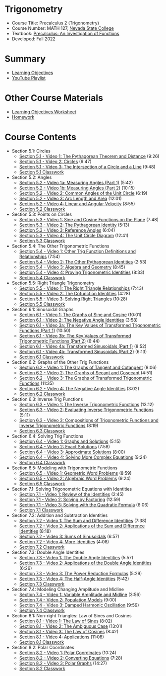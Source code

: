 <div id="top"></div>

# Trigonometry
 - Course Title: Precalculus 2 (Trigonometry)
 - Course Number: MATH 127, [Nevada State College](https://www.nsc.edu/)
 - Textbook: [Precalculus: An Investigation of Functions](https://www.opentextbookstore.com/precalc/)
 - Developed: Fall 2022

# Summary
 - [Learning Objectives](https://github.com/AaronWongNSC/Trigonometry/blob/main/LearningObjectives.pdf)
 - [YouTube Playlist](https://www.youtube.com/playlist?list=PLQTQDG8nyMPjNu6cOf5ULMnIDKm-9-1Sf)

# Other Course Materials
 - [Learning Objectives Worksheet](https://github.com/AaronWongNSC/Trigonometry/blob/main/LearningObjectiveWorksheet.pdf)
 - [Homework](https://github.com/AaronWongNSC/Trigonometry/blob/main/Homework.pdf)

# Course Contents
 - Section 5.1: Circles
    - [Section 5.1 - Video 1: The Pythagorean Theorem and Distance](https://youtu.be/ZEVm0dn4c88) (9:26)
    - [Section 5.1 - Video 2: Circles](https://youtu.be/had4CF5yNs8) (6:47)
    - [Section 5.1 - Video 3: The Intersection of a Circle and a Line](https://youtu.be/9uQ63ORbjCE) (9:48)
    - [Section 5.1 Classwork](https://github.com/AaronWongNSC/Trigonometry/blob/main/5.1-Classwork.pdf)
 - Section 5.2: Angles
    - [Section 5.2 - Video 1a: Measuring Angles (Part 1)](https://youtu.be/EFX7hNQoCrY) (5:42)
    - [Section 5.2 - Video 1b: Measuring Angles (Part 2)](https://youtu.be/SBvHyMA67dA) (10:15)
    - [Section 5.2 - Video 2: Common Angles of the Unit Circle](https://youtu.be/1UCTypzVXYA) (6:19)
    - [Section 5.2 - Video 3: Arc Length and Area](https://youtu.be/nf-Eduo64Io) (12:01)
    - [Section 5.2 - Video 4: Linear and Angular Velocity](https://youtu.be/37IgAzLd2e8) (8:55)
    - [Section 5.2 Classwork](https://github.com/AaronWongNSC/Trigonometry/blob/main/5.2-Classwork.pdf)
 - Section 5.3: Points on Circles
    - [Section 5.3 - Video 1: Sine and Cosine Functions on the Plane](https://youtu.be/ugpy8PuHRrU) (7:48)
    - [Section 5.3 - Video 2: The Pythagorean Identity](https://youtu.be/Zm-_s09285k) (5:13)
    - [Section 5.3 - Video 3: Reference Angles](https://youtu.be/R7WoOZPrEmw) (6:04)
    - [Section 5.3 - Video 4: The Unit Circle Diagram](https://youtu.be/77YW58EMQZM) (12:41)
    - [Section 5.3 Classwork](https://github.com/AaronWongNSC/Trigonometry/blob/main/5.3-Classwork.pdf)
 - Section 5.4: The Other Trigonometric Functions
    - [Section 5.4 - Video 1: Other Trig Function Definitions and Relationships](https://youtu.be/vWFKAlZCDrU) (7:54)
    - [Section 5.4 - Video 2: The Other Pythagorean Identities](https://youtu.be/WcJaMlO4sUY) (2:53)
    - [Section 5.4 - Video 3: Algebra and Geometry](https://youtu.be/8-cWW5b09HE) (8:45)
    - [Section 5.4 - Video 4: Proving Trigonometric Identities](https://youtu.be/PgJmXQfcnxE) (8:33)
    - [Section 5.4 Classwork](https://github.com/AaronWongNSC/Trigonometry/blob/main/5.4-Classwork.pdf)
 - Section 5.5: Right Triangle Trigonometry
    - [Section 5.5 - Video 1: The Right Triangle Relationships](https://youtu.be/c4LfOKsvo8U) (7:43)
    - [Section 5.5 - Video 2: The Cofunction Identities](https://youtu.be/vXtFvTcnmvc) (4:28)
    - [Section 5.5 - Video 3: Solving Right Triangles](https://youtu.be/eZhFJ5XnIJg) (10:28)
    - [Section 5.5 Classwork](https://github.com/AaronWongNSC/Trigonometry/blob/main/5.5-Classwork.pdf)
 - Section 6.1: Sinusoidal Graphs
    - [Section 6.1 - Video 1: The Graphs of Sine and Cosine](https://youtu.be/LD3ZG-y1u_8) (10:01)
    - [Section 6.1 - Video 2: The Negative Angle Identities](https://youtu.be/r7GPHnwzMfw) (3:58)
    - [Section 6.1 - Video 3a: The Key Values of Transformed Trigonometric Functions (Part 1)](https://youtu.be/Ar2X7orfFdc) (10:50)
    - [Section 6.1 - Video 3b: The Key Values of Transformed Trigonometric Functions (Part 2)](https://youtu.be/XLZ1KJU99hA) (6:44)
    - [Section 6.1 - Video 4a: Transformed Sinusoidals (Part 1)](https://youtu.be/F7sUa5sex7Q) (8:52)
    - [Section 6.1 - Video 4b: Transformed Sinusoidals (Part 2)](https://youtu.be/fp7DGM1REuo) (6:13)
    - [Section 6.1 Classwork](https://github.com/AaronWongNSC/Trigonometry/blob/main/6.1-Classwork.pdf)
 - Section 6.2: Graphs of the Other Trig Functions
    - [Section 6.2 - Video 1: The Graphs of Tangent and Cotangent](https://youtu.be/PNcF0f-aL0Y) (8:06)
    - [Section 6.2 - Video 2: The Graphs of Secant and Cosecant](https://youtu.be/hYT0uEHl2q8) (4:51)
    - [Section 6.2 - Video 3: The Graphs of Transformed Trigonometric Functions](https://youtu.be/JO0VwPZVRVk) (11:35)
    - [Section 6.2 - Video 4: The Negative Angle Identities](https://youtu.be/m9vUS0gMiYE) (3:02)
    - [Section 6.2 Classwork](https://github.com/AaronWongNSC/Trigonometry/blob/main/6.2-Classwork.pdf)
 - Section 6.3: Inverse Trig Functions
    - [Section 6.3 - Video 1: The Inverse Trigonometric Functions](https://youtu.be/PojLuiazIwE) (13:12)
    - [Section 6.3 - Video 2: Evaluating Inverse Trigonometric Functions](https://youtu.be/Qsjw3ewySxo) (5:11)
    - [Section 6.3 - Video 3: Compositions of Trigonometric Functions and Inverse Trigonometric Functions](https://youtu.be/aIGdx8GtevM) (8:19)
    - [Section 6.3 Classwork](https://github.com/AaronWongNSC/Trigonometry/blob/main/6.3-Classwork.pdf)
 - Section 6.4: Solving Trig Functions
    - [Section 6.4 - Video 1: Graphs and Solutions](https://youtu.be/SduLiomk80s) (5:15)
    - [Section 6.4 - Video 2: Exact Solutions](https://youtu.be/4rNH1xpS7u8) (7:58)
    - [Section 6.4 - Video 3: Approximate Solutions](https://youtu.be/rLGEgt7inGU) (8:00)
    - [Section 6.4 - Video 4: Solving More Complex Equations](https://youtu.be/BnsR5Bf-8OU) (9:24)
    - [Section 6.4 Classwork](https://github.com/AaronWongNSC/Trigonometry/blob/main/6.4-Classwork.pdf)
 - Section 6.5: Modeling with Trigonometric Functions
    - [Section 6.5 - Video 1: Geometric Word Problems](https://youtu.be/7PQsK72N_sM) (8:59)
    - [Section 6.5 - Video 2: Algebraic Word Problems](https://youtu.be/bIKMDQKhgmc) (9:24)
    - [Section 6.5 Classwork](https://github.com/AaronWongNSC/Trigonometry/blob/main/6.5-Classwork.pdf)
 - Section 7.1: Solving Trigonometric Equations with Identities
    - [Section 7.1 - Video 1: Review of the Identities](https://youtu.be/n_8svd_KUoQ) (2:45)
    - [Section 7.1 - Video 2: Solving by Factoring](https://youtu.be/ix6fr7PDrGo) (12:59)
    - [Section 7.1 - Video 3: Solving with the Quadratic Formula](https://youtu.be/UG8J-GYIu6k) (6:06)
    - [Section 7.1 Classwork](https://github.com/AaronWongNSC/Trigonometry/blob/main/7.1-Classwork.pdf)
 - Section 7.2: Addition and Subtraction Identities
    - [Section 7.2 - Video 1: The Sum and Difference Identities](https://youtu.be/KHd5VJtOxH0) (7:38)
    - [Section 7.2 - Video 2: Applications of the Sum and Difference Identities](https://youtu.be/e7mE7aGoUBY) (8:18)
    - [Section 7.2 - Video 3: Sums of Sinusoidals](https://youtu.be/l0bHZQC0xtg) (6:57)
    - [Section 7.2 - Video 4: More Identities](https://youtu.be/d0yrbuHLKEE) (4:08)
    - [Section 7.2 Classwork](https://github.com/AaronWongNSC/Trigonometry/blob/main/7.2-Classwork.pdf)
 - Section 7.3: Double Angle Identities
    - [Section 7.3 - Video 1: The Double Angle Identities](https://youtu.be/qqbvygyPr64) (5:57)
    - [Section 7.3 - Video 2: Applications of the Double Angle Identities](https://youtu.be/ur4AgKkb46A) (6:26)
    - [Section 7.3 - Video 3: The Power Reduction Formulas](https://youtu.be/RjqbucEo6lM) (5:29)
    - [Section 7.3 - Video 4: The Half-Angle Identities](https://youtu.be/0fMkt-NVXYI) (5:42)
    - [Section 7.3 Classwork](https://github.com/AaronWongNSC/Trigonometry/blob/main/7.3-Classwork.pdf)
 - Section 7.4: Modeling Changing Amplitude and Midline
    - [Section 7.4 - Video 1: Variable Amplitude and Midline](https://youtu.be/TzWHOWp4BOo) (3:56)
    - [Section 7.4 - Video 2: Population Models](https://youtu.be/jmy_CoXz8wY) (9:00)
    - [Section 7.4 - Video 3: Damped Harmonic Oscillation](https://youtu.be/E5WjacwThPk) (9:59)
    - [Section 7.4 Classwork](https://github.com/AaronWongNSC/Trigonometry/blob/main/7.4-Classwork.pdf)
 - Section 8.1: Non-right Triangles: Law of Sines and Cosines
    - [Section 8.1 - Video 1: The Law of Sines](https://youtu.be/oTPcYu6Yy8E) (8:02)
    - [Section 8.1 - Video 2: The Ambiguous Case](https://youtu.be/oEHI02_kwks) (13:01)
    - [Section 8.1 - Video 3: The Law of Cosines](https://youtu.be/kMHUuo28bW8) (8:42)
    - [Section 8.1 - Video 4: Applications](https://youtu.be/aLyG_Av8n5Q) (11:08)
    - [Section 8.1 Classwork](https://github.com/AaronWongNSC/Trigonometry/blob/main/8.1-Classwork.pdf)
 - Section 8.2: Polar Coordinates
    - [Section 8.2 - Video 1: Polar Coordinates](https://youtu.be/xkDl2Pwcdh8) (10:24)
    - [Section 8.2 - Video 2: Converting Equations](https://youtu.be/GXB9WFvN0Rs) (7:28)
    - [Section 8.2 - Video 3: Polar Graphs](https://youtu.be/pt4tQiWURbI) (14:27)
    - [Section 8.2 Classwork](https://github.com/AaronWongNSC/Trigonometry/blob/main/8.2-Classwork.pdf)









